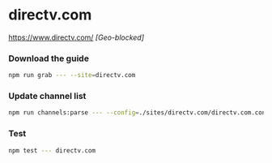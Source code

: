 # directv.com

https://www.directv.com/ _[Geo-blocked]_

### Download the guide

```sh
npm run grab --- --site=directv.com
```

### Update channel list

```sh
npm run channels:parse --- --config=./sites/directv.com/directv.com.config.js --output=./sites/directv.com/directv.com.channels.xml
```

### Test

```sh
npm test --- directv.com
```
